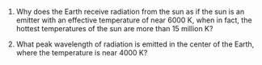 1. Why does the Earth receive radiation from the sun as if the sun is an emitter with an effective temperature of near 6000 K, when in fact, the hottest temperatures of the sun are more than 15 million K?

1. What peak wavelength of radiation is emitted in the center of the Earth, where the temperature is near 4000 K?
